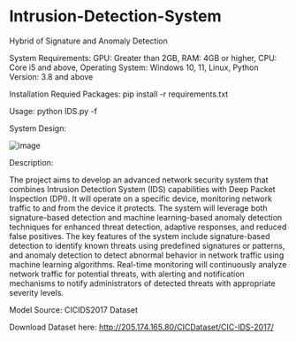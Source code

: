 # Intrusion-Detection-System
Hybrid of Signature and Anomaly Detection

System Requirements:
GPU: Greater than 2GB,
RAM: 4GB or higher,
CPU: Core i5 and above,
Operating System: Windows 10, 11, Linux,
Python Version: 3.8 and above

Installation Requied Packages: pip install -r requirements.txt

Usage: python IDS.py -f <rule-filename>

System Design:

![image](https://github.com/Hsu14801/Intrusion-Detection-System/assets/117556654/9cd36be3-df3e-4e9a-b75f-6eceb4652e87)



Description:

The project aims to develop an advanced network security system that combines Intrusion Detection System (IDS) capabilities with Deep Packet Inspection (DPI). It will operate on a specific device, monitoring network traffic to and from the device it protects. The system will leverage both signature-based detection and machine learning-based anomaly detection techniques for enhanced threat detection, adaptive responses, and reduced false positives. The key features of the system include signature-based detection to identify known threats using predefined signatures or patterns, and anomaly detection to detect abnormal behavior in network traffic using machine learning algorithms. Real-time monitoring will continuously analyze network traffic for potential threats, with alerting and notification mechanisms to notify administrators of detected threats with appropriate severity levels.

Model Source: CICIDS2017 Dataset

Download Dataset here: http://205.174.165.80/CICDataset/CIC-IDS-2017/


